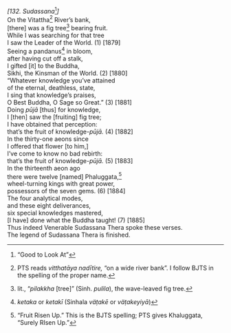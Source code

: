 *\[132. Sudassana*[^1]*\]*  
On the Vitattha[^2] River’s bank,  
\[there\] was a fig tree[^3] bearing fruit.  
While I was searching for that tree  
I saw the Leader of the World. (1) \[1879\]  
Seeing a pandanus[^4] in bloom,  
after having cut off a stalk,  
I gifted \[it\] to the Buddha,  
Sikhi, the Kinsman of the World. (2) \[1880\]  
“Whatever knowledge you’ve attained  
of the eternal, deathless, state,  
I sing that knowledge’s praises,  
O Best Buddha, O Sage so Great.” (3) \[1881\]  
Doing *pūjā* \[thus\] for knowledge,  
I \[then\] saw the \[fruiting\] fig tree;  
I have obtained that perception:  
that’s the fruit of knowledge-*pūjā.* (4) \[1882\]  
In the thirty-one aeons since  
I offered that flower \[to him,\]  
I’ve come to know no bad rebirth:  
that’s the fruit of knowledge-*pūjā.* (5) \[1883\]  
In the thirteenth aeon ago  
there were twelve \[named\] Phaluggata,[^5]  
wheel-turning kings with great power,  
possessors of the seven gems. (6) \[1884\]  
The four analytical modes,  
and these eight deliverances,  
six special knowledges mastered,  
\[I have\] done what the Buddha taught! (7) \[1885\]  
Thus indeed Venerable Sudassana Thera spoke these verses.  
The legend of Sudassana Thera is finished.  
[^1]: “Good to Look At”  
[^2]: PTS reads *vitthatāya nadītire,* “on a wide river bank”. I follow
    BJTS in the spelling of the proper name.  
[^3]: lit., “*pilakkha* \[tree\]” (Sinh. *pulila*), the wave-leaved fig
    tree.  
[^4]: *ketaka* or *ketakī* (Sinhala *väṭakē* or *väṭakeyiyā*)  
[^5]: “Fruit Risen Up.” This is the BJTS spelling; PTS gives Khaluggata,
    “Surely RIsen Up.”
